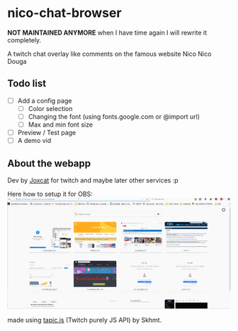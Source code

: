 # nico-chat-browser
**NOT MAINTAINED ANYMORE** when I have time again I will rewrite it completely.

A twitch chat overlay like comments on the famous website Nico Nico Douga

## Todo list
- [ ] Add a config page
  - [ ] Color selection
  - [ ] Changing the font (using fonts.google.com or @import url)
  - [ ] Max and min font size
- [ ] Preview / Test page
- [ ] A demo vid

## About the webapp
Dev by [Joxcat](http://twitter.com/blackksoulls) for twitch and maybe later other services :p

Here how to setup it for OBS:
![Setup](setup.gif)

made using [tapic.js](https://github.com/Skhmt/tapic.js/) (Twitch purely JS API) by Skhmt.

